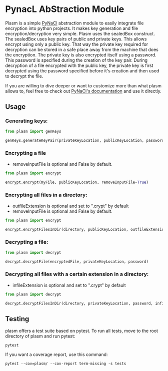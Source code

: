 # PynacL AbStraction Module

Plasm is a simple [PyNaCl](https://github.com/pyca/pynacl) abstraction module to easily integrate file encryption into python projects. It makes key generation and file encryption/decryption very simple.
Plasm uses the sealedBox construct. The sealedBox uses key pairs of public and private keys. This allows encrypt using only a public key. That way the private key required for decryption can be stored in a safe place away from the machine that does the encryption. The private key is also encrypted itself using a password. This password is specified during the creation of the key pair. During decryption of a file encrypted with the public key, the private key is first decrypted using the password specified before it's creation and then used to decrypt the file.

If you are willing to dive deeper or want to customize more than what plasm allows to, feel free to check out [PyNaCl's documentation](https://pynacl.readthedocs.io/) and use it directly.

## Usage

### Generating keys:
```python
from plasm import genKeys

genKeys.generateKeyPair(privateKeyLocation, publicKeyLocation, password)
```

### Encrypting a file
* removeInputFile is optional and False by default.

```python
from plasm import encrypt

encrypt.encrypt(myFile, publicKeyLocation, removeInputFile=True)
```

### Encrypting all files in a directory:
* outfileExtension is optional and set to ".crypt" by default
* removeInputFile is optional and False by default.
```python
from plasm import encrypt

encrypt.encryptFilesInDir(directory, publicKeyLocation, outfileExtension=".crypt", removeInputFile=False):
```

### Decrypting a file:
```python
from plasm import decrypt

decrypt.decryptFile(encryptedFile, privateKeyLocation, password)
```

### Decrypting all files with a certain extension in a directory:
* infileExtension is optional and set to ".crypt" by default
```python
from plasm import decrypt

decrypt.decryptFilesInDir(directory, privateKeyLocation, password, infileExtension=".crypt"):
```

## Testing
plasm offers a test suite based on pytest.
To run all tests, move to the root directory of plasm and run pytest:
```
pytest
```

If you want a coverage report, use this command:
```
pytest --cov=plasm/ --cov-report term-missing -s tests
```
